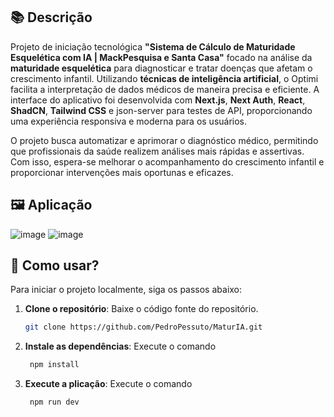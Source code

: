 
## 📚 Descrição

Projeto de iniciação tecnológica **"Sistema de Cálculo de Maturidade Esquelética com IA | MackPesquisa e Santa Casa"** focado na análise da **maturidade esquelética** para diagnosticar e tratar doenças que afetam o crescimento infantil. Utilizando **técnicas de inteligência artificial**, o Optimi facilita a interpretação de dados médicos de maneira precisa e eficiente. A interface do aplicativo foi desenvolvida com **Next.js**, **Next Auth**, **React**, **ShadCN**, **Tailwind CSS** e json-server para testes de API, proporcionando uma experiência responsiva e moderna para os usuários. 

O projeto busca automatizar e aprimorar o diagnóstico médico, permitindo que profissionais da saúde realizem análises mais rápidas e assertivas. Com isso, espera-se melhorar o acompanhamento do crescimento infantil e proporcionar intervenções mais oportunas e eficazes.

## 🖼️ Aplicação

![image](https://github.com/user-attachments/assets/81a964fe-6467-4dac-8c87-8224560b6577)
![image](https://github.com/user-attachments/assets/f078b1c8-adb0-4080-9319-717b9dd1cc96)

## 🚀 Como usar?

Para iniciar o projeto localmente, siga os passos abaixo:

1. **Clone o repositório**: Baixe o código fonte do repositório.
   ```bash
   git clone https://github.com/PedroPessuto/MaturIA.git
   ```

2. **Instale as dependências**: Execute o comando
   ```bash
    npm install
   ```

2. **Execute a plicação**: Execute o comando
   ```bash
    npm run dev
   ```   
